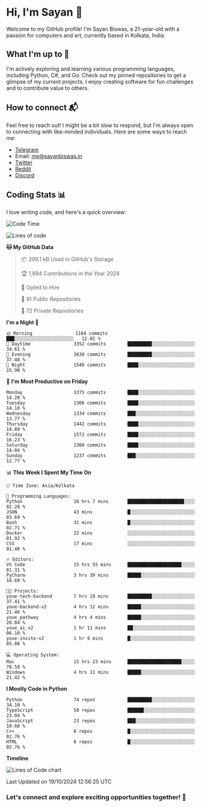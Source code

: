 # Hi, I'm Sayan 👋

Welcome to my GitHub profile! I'm Sayan Biswas, a 21-year-old with a passion for computers and art, currently based in Kolkata, India.

## What I'm up to 🚀

I'm actively exploring and learning various programming languages, including Python, C#, and Go. Check out my pinned repositories to get a glimpse of my current projects. I enjoy creating software for fun challenges and to contribute value to others.

## How to connect 📬

Feel free to reach out! I might be a bit slow to respond, but I'm always open to connecting with like-minded individuals. Here are some ways to reach me:

- [Telegram](https://t.me/dank_as_fuck)
- Email: [me@sayanbiswas.in](mailto:me@sayanbiswas.in)
- [Twitter](https://twitter.com/TheDankDel)
- [Reddit](https://www.reddit.com/user/dank_as_fuck_/)
- [Discord](https://discordapp.com/users/506536929152466945)

## Coding Stats 📊

I love writing code, and here's a quick overview:

<!--START_SECTION:waka-->
![Code Time](http://img.shields.io/badge/Code%20Time-1%2C890%20hrs%2032%20mins-blue)

![Lines of code](https://img.shields.io/badge/From%20Hello%20World%20I%27ve%20Written-6.2%20million%20lines%20of%20code-blue)

**🐱 My GitHub Data** 

> 📦 209.1 kB Used in GitHub's Storage 
 > 
> 🏆 1,894 Contributions in the Year 2024
 > 
> 💼 Opted to Hire
 > 
> 📜 91 Public Repositories 
 > 
> 🔑 72 Private Repositories 
 > 
**I'm a Night 🦉** 

```text
🌞 Morning                1164 commits        ███░░░░░░░░░░░░░░░░░░░░░░   12.02 % 
🌆 Daytime                3352 commits        █████████░░░░░░░░░░░░░░░░   34.61 % 
🌃 Evening                3630 commits        █████████░░░░░░░░░░░░░░░░   37.48 % 
🌙 Night                  1540 commits        ████░░░░░░░░░░░░░░░░░░░░░   15.90 % 
```
📅 **I'm Most Productive on Friday** 

```text
Monday                   1375 commits        ████░░░░░░░░░░░░░░░░░░░░░   14.20 % 
Tuesday                  1366 commits        ████░░░░░░░░░░░░░░░░░░░░░   14.10 % 
Wednesday                1334 commits        ███░░░░░░░░░░░░░░░░░░░░░░   13.77 % 
Thursday                 1442 commits        ████░░░░░░░░░░░░░░░░░░░░░   14.89 % 
Friday                   1572 commits        ████░░░░░░░░░░░░░░░░░░░░░   16.23 % 
Saturday                 1360 commits        ████░░░░░░░░░░░░░░░░░░░░░   14.04 % 
Sunday                   1237 commits        ███░░░░░░░░░░░░░░░░░░░░░░   12.77 % 
```


📊 **This Week I Spent My Time On** 

```text
🕑︎ Time Zone: Asia/Kolkata

💬 Programming Languages: 
Python                   16 hrs 7 mins       █████████████████████░░░░   82.28 % 
JSON                     43 mins             █░░░░░░░░░░░░░░░░░░░░░░░░   03.69 % 
Bash                     31 mins             █░░░░░░░░░░░░░░░░░░░░░░░░   02.71 % 
Docker                   22 mins             ░░░░░░░░░░░░░░░░░░░░░░░░░   01.92 % 
CSS                      17 mins             ░░░░░░░░░░░░░░░░░░░░░░░░░   01.48 % 

🔥 Editors: 
VS Code                  15 hrs 55 mins      ████████████████████░░░░░   81.31 % 
PyCharm                  3 hrs 39 mins       █████░░░░░░░░░░░░░░░░░░░░   18.69 % 

🐱‍💻 Projects: 
youe-tech-backend        7 hrs 19 mins       █████████░░░░░░░░░░░░░░░░   37.41 % 
youe-backend-v2          4 hrs 12 mins       █████░░░░░░░░░░░░░░░░░░░░   21.46 % 
youe_pathway             4 hrs 4 mins        █████░░░░░░░░░░░░░░░░░░░░   20.84 % 
youe_ai_v2               1 hr 11 mins        ██░░░░░░░░░░░░░░░░░░░░░░░   06.10 % 
youe-invite-v2           1 hr 9 mins         █░░░░░░░░░░░░░░░░░░░░░░░░   05.88 % 

💻 Operating System: 
Mac                      15 hrs 23 mins      ████████████████████░░░░░   78.58 % 
Windows                  4 hrs 11 mins       █████░░░░░░░░░░░░░░░░░░░░   21.42 % 
```

**I Mostly Code in Python** 

```text
Python                   74 repos            █████████░░░░░░░░░░░░░░░░   34.10 % 
TypeScript               50 repos            ██████░░░░░░░░░░░░░░░░░░░   23.04 % 
JavaScript               23 repos            ███░░░░░░░░░░░░░░░░░░░░░░   10.60 % 
C++                      6 repos             █░░░░░░░░░░░░░░░░░░░░░░░░   02.76 % 
HTML                     6 repos             █░░░░░░░░░░░░░░░░░░░░░░░░   02.76 % 
```



**Timeline**

![Lines of Code chart](https://raw.githubusercontent.com/Dank-del/Dank-del/main/assets/bar_graph.png)


 Last Updated on 19/10/2024 12:56:25 UTC
<!--END_SECTION:waka-->

### Let's connect and explore exciting opportunities together! 🚀

